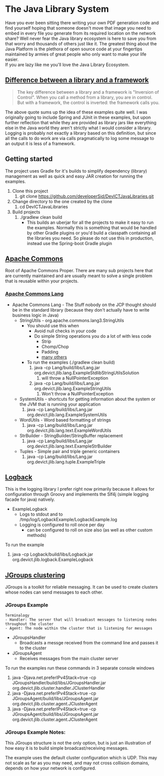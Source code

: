 # The Java Library System
Have you ever been sitting there writing your own PDF generation code and find yourself 
hoping that someone doesn't move that image you need to embed in every file you generate 
from its required location on the network share?  Well never fear the Java library 
ecosystem is here to save you from that worry and thousands of others just like it.  The 
greatest thing about the Java Platform is the plethora of open source code at your 
fingertips maintained by armies of great people who only want to make your life easier.  
If you are lazy like me you'll love the Java Library Ecosystem.


## [Difference between a library and a framework](http://www.programcreek.com/2011/09/what-is-the-difference-between-a-java-library-and-a-framework/, "Difference between a library and a framework")
> The key difference between a library and a framework is "Inversion of Control". When you 
call a method from a library, you are in control. But with a framework, the control is 
inverted: the framework calls you.

The above quote sums up the idea of these examples quite well.  I was originally going 
to include Spring and JUnit in these examples, but upon further reflection that while they
are provided as library jars like everything else in the Java world they aren't strictly
what I would consider a library.  Logging is probably not exactly a library based on this
definition, but since all the calls to do work are via calls pragmatically to log some
message to an output it is less of a framework.

## Getting started
The project uses Gradle for it's builds to simplify dependency (library) management 
as well as quick and easy JAR creation for running the examples.

1. Clone this project
   1. git clone https://github.com/developerSid/DevICTJavaLibraries.git
1. Change directory to the one created by the clone
   1. cd DevICTJavaLibraries
1. Build projects
   1. ./gradlew clean build
      *  This builds an uberjar for all the projects to make it easy to run the examples. 
      Normally this is something that would be handled by other Gradle plugins or you'd build a 
      classpath containing all the libraries you need. So please do not use this in production,
      instead use the Spring-boot Gradle plugin
 

## [Apache Commons](https://commons.apache.org/components.html, "Apache Commons Proper")
Root of Apache Commons Proper.  There are many sub projects here that are currently 
maintained and are usually meant to solve a single problem that is reusable within your projects.
### [Apache Commons Lang](https://commons.apache.org/proper/commons-lang/, "Apache Commons Lang")
* Apache Commons Lang - The Stuff nobody on the JCP thought should be in the standard 
library (because they don't actually have to write business logic in Java)
  * StringUtils - org.apache.commons.lang3.StringUtils
    * You should use this when
      * Avoid null checks in your code
      * Do simple String operations you do a lot of with less code
        * Strip
        * Chomp/Chop
        * Padding
        * [many others](https://commons.apache.org/proper/commons-lang/javadocs/api-release/index.html)
    * To run the examples (./gradlew clean build)
      1. java -cp Lang/build/libs/Lang.jar org.devict.jlib.lang.ExampleStdlibStringUtilsSolution
         1. will throw a NullPointerException
      1. java -cp Lang/build/libs/Lang.jar org.devict.jlib.lang.ExampleStringUtils
         1. Won't throw a NullPointerException
  * SystemUtils - shortcuts for getting information about the system or the JVM that is running your application
      1. java -cp Lang/build/libs/Lang.jar org.devict.jlib.lang.ExampleSystemUtils
  * WordUtils - Word based formatting of strings
      1. java -cp Lang/build/libs/Lang.jar org.devict.jlib.lang.text.ExampleWordUtils
  * StrBuilder - StringBuilder/StringBuffer replacement
      1. java -cp Lang/build/libs/Lang.jar org.devict.jlib.lang.text.ExampleStrBuilder
  * Tuples - Simple pair and triple generic containers
      1. java -cp Lang/build/libs/Lang.jar org.devict.jlib.lang.tuple.ExampleTriple

## [Logback](http://logback.qos.ch, "Logback Logging Library")
This is the logging library I prefer right now primarily because it allows for configuration through
Groovy and implements the Slf4j (simple logging facade for java) natively.

* ExampleLogback
  * Logs to stdout and to /tmp/log/LogbackExample/LogbackExample.log
  * Logging is configured to roll once per day
    * can be configured to roll on size also (as well as other custom methods)

To run the example
1. java -cp Logback/build/libs/Logback.jar org.devict.jlib.logback.ExampleLogback

## [JGroups clustering](http://www.jgroups.org "JGroups clustering")
  JGroups is a toolkit for reliable messaging. It can be used to create clusters whose nodes can send messages to each other.
### JGroups Example
    Terminalogy 
    - Handler: The server that will broadcast messages to listening nodes throughout the cluster
    - Agent: The node within the cluster that is listening for messages
* JGroupsHandler
  * Broadcasts a messge received from the command line and passes it to the cluster
* JGroupsAgent
  * Receives messages from the main cluster server
  
To run the examples run these commands in 3 separate console windows

1. java -Djava.net.preferIPv4Stack=true -cp JGroupsHandler/build/libs/JGroupsHandler.jar org.devict.jlib.cluster.handler.JClusterHandler
1. java -Djava.net.preferIPv4Stack=true -cp JGroupsAgent/build/libs/JGroupsAgent.jar org.devict.jlib.cluster.agent.JClusterAgent 
1. java -Djava.net.preferIPv4Stack=true -cp JGroupsAgent/build/libs/JGroupsAgent.jar org.devict.jlib.cluster.agent.JClusterAgent

### JGroups Example Notes:  
This JGroups structure is not the only option, but is just an illustration of how easy it is 
to build simple broadcast/receiving messages.

The example uses the default cluster configuration which is UDP.  This may not scale as far 
as you may need, and may not cross collision domains, depends on how your network is configured.
 
 